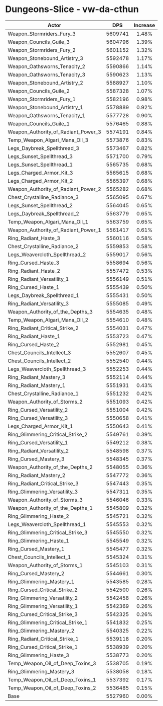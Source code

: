 # Dungeons-Slice - vw-da-cthun
| Actor | DPS | Increase |
|---|:---:|:---:|
|Weapon_Stormriders_Fury_3|5609741|1.48%|
|Weapon_Councils_Guile_3|5604796|1.39%|
|Weapon_Stormriders_Fury_2|5601152|1.32%|
|Weapon_Stonebound_Artistry_3|5592478|1.17%|
|Weapon_Oathsworns_Tenacity_2|5590866|1.14%|
|Weapon_Oathsworns_Tenacity_3|5590623|1.13%|
|Weapon_Stonebound_Artistry_2|5588927|1.10%|
|Weapon_Councils_Guile_2|5587328|1.07%|
|Weapon_Stormriders_Fury_1|5582196|0.98%|
|Weapon_Stonebound_Artistry_1|5578889|0.92%|
|Weapon_Oathsworns_Tenacity_1|5577728|0.90%|
|Weapon_Councils_Guile_1|5576465|0.88%|
|Weapon_Authority_of_Radiant_Power_3|5574191|0.84%|
|Temp_Weapon_Algari_Mana_Oil_3|5573876|0.83%|
|Legs_Daybreak_Spellthread_3|5573467|0.82%|
|Legs_Sunset_Spellthread_3|5571700|0.79%|
|Legs_Sunset_Spellthread_1|5565735|0.68%|
|Legs_Charged_Armor_Kit_3|5565615|0.68%|
|Legs_Charged_Armor_Kit_2|5565397|0.68%|
|Weapon_Authority_of_Radiant_Power_2|5565282|0.68%|
|Chest_Crystalline_Radiance_3|5565095|0.67%|
|Legs_Sunset_Spellthread_2|5564045|0.65%|
|Legs_Daybreak_Spellthread_2|5563779|0.65%|
|Temp_Weapon_Algari_Mana_Oil_1|5563759|0.65%|
|Weapon_Authority_of_Radiant_Power_1|5561417|0.61%|
|Ring_Radiant_Haste_3|5560116|0.58%|
|Chest_Crystalline_Radiance_2|5559853|0.58%|
|Legs_Weavercloth_Spellthread_2|5559017|0.56%|
|Ring_Cursed_Haste_3|5558694|0.56%|
|Ring_Radiant_Haste_2|5557472|0.53%|
|Ring_Radiant_Versatility_1|5556149|0.51%|
|Ring_Cursed_Haste_1|5555439|0.50%|
|Legs_Daybreak_Spellthread_1|5555431|0.50%|
|Ring_Radiant_Versatility_3|5555085|0.49%|
|Weapon_Authority_of_the_Depths_3|5554635|0.48%|
|Temp_Weapon_Algari_Mana_Oil_2|5554610|0.48%|
|Ring_Radiant_Critical_Strike_2|5554031|0.47%|
|Ring_Radiant_Haste_1|5553723|0.47%|
|Ring_Cursed_Haste_2|5552981|0.45%|
|Chest_Councils_Intellect_3|5552607|0.45%|
|Chest_Councils_Intellect_2|5552540|0.44%|
|Legs_Weavercloth_Spellthread_3|5552253|0.44%|
|Ring_Radiant_Mastery_3|5552114|0.44%|
|Ring_Radiant_Mastery_1|5551931|0.43%|
|Chest_Crystalline_Radiance_1|5551232|0.42%|
|Weapon_Authority_of_Storms_2|5551093|0.42%|
|Ring_Cursed_Versatility_2|5551004|0.42%|
|Ring_Cursed_Versatility_3|5550658|0.41%|
|Legs_Charged_Armor_Kit_1|5550643|0.41%|
|Ring_Glimmering_Critical_Strike_2|5549761|0.39%|
|Ring_Cursed_Versatility_1|5549212|0.38%|
|Ring_Radiant_Versatility_2|5548598|0.37%|
|Ring_Cursed_Mastery_3|5548345|0.37%|
|Weapon_Authority_of_the_Depths_2|5548055|0.36%|
|Ring_Radiant_Mastery_2|5547772|0.36%|
|Ring_Radiant_Critical_Strike_3|5547443|0.35%|
|Ring_Glimmering_Versatility_3|5547311|0.35%|
|Weapon_Authority_of_Storms_3|5546046|0.33%|
|Weapon_Authority_of_the_Depths_1|5545809|0.32%|
|Ring_Glimmering_Haste_2|5545721|0.32%|
|Legs_Weavercloth_Spellthread_1|5545553|0.32%|
|Ring_Glimmering_Critical_Strike_3|5545550|0.32%|
|Ring_Glimmering_Haste_1|5545549|0.32%|
|Ring_Cursed_Mastery_1|5545477|0.32%|
|Chest_Councils_Intellect_1|5545324|0.31%|
|Weapon_Authority_of_Storms_1|5545103|0.31%|
|Ring_Cursed_Mastery_2|5544661|0.30%|
|Ring_Glimmering_Mastery_1|5543585|0.28%|
|Ring_Cursed_Critical_Strike_2|5542500|0.26%|
|Ring_Glimmering_Versatility_2|5542458|0.26%|
|Ring_Glimmering_Versatility_1|5542369|0.26%|
|Ring_Cursed_Critical_Strike_3|5542325|0.26%|
|Ring_Glimmering_Critical_Strike_1|5541832|0.25%|
|Ring_Glimmering_Mastery_2|5540325|0.22%|
|Ring_Radiant_Critical_Strike_1|5539118|0.20%|
|Ring_Cursed_Critical_Strike_1|5538939|0.20%|
|Ring_Glimmering_Haste_3|5538773|0.20%|
|Temp_Weapon_Oil_of_Deep_Toxins_3|5538705|0.19%|
|Ring_Glimmering_Mastery_3|5538058|0.18%|
|Temp_Weapon_Oil_of_Deep_Toxins_1|5537392|0.17%|
|Temp_Weapon_Oil_of_Deep_Toxins_2|5536485|0.15%|
|Base|5527960|0.00%|
